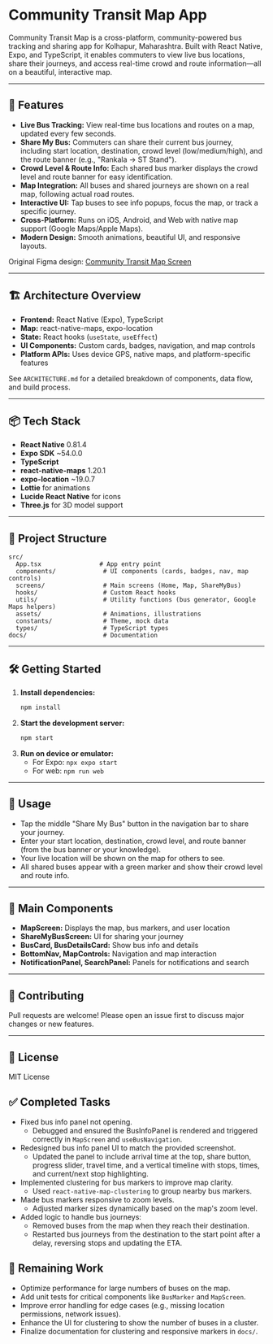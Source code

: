 # Community Transit Map App

Community Transit Map is a cross-platform, community-powered bus tracking and sharing app for Kolhapur, Maharashtra. Built with React Native, Expo, and TypeScript, it enables commuters to view live bus locations, share their journeys, and access real-time crowd and route information—all on a beautiful, interactive map.

---

## 🚀 Features

- **Live Bus Tracking:** View real-time bus locations and routes on a map, updated every few seconds.
- **Share My Bus:** Commuters can share their current bus journey, including start location, destination, crowd level (low/medium/high), and the route banner (e.g., "Rankala → ST Stand").
- **Crowd Level & Route Info:** Each shared bus marker displays the crowd level and route banner for easy identification.
- **Map Integration:** All buses and shared journeys are shown on a real map, following actual road routes.
- **Interactive UI:** Tap buses to see info popups, focus the map, or track a specific journey.
- **Cross-Platform:** Runs on iOS, Android, and Web with native map support (Google Maps/Apple Maps).
- **Modern Design:** Smooth animations, beautiful UI, and responsive layouts.

Original Figma design: [Community Transit Map Screen](https://www.figma.com/design/Ufmxy5GlAXRT4udbwGHoz1/Community-Transit-Map-Screen)

---

## 🏗️ Architecture Overview

- **Frontend:** React Native (Expo), TypeScript
- **Map:** react-native-maps, expo-location
- **State:** React hooks (`useState`, `useEffect`)
- **UI Components:** Custom cards, badges, navigation, and map controls
- **Platform APIs:** Uses device GPS, native maps, and platform-specific features

See `ARCHITECTURE.md` for a detailed breakdown of components, data flow, and build process.

---

## 📦 Tech Stack

- **React Native** 0.81.4
- **Expo SDK** ~54.0.0
- **TypeScript**
- **react-native-maps** 1.20.1
- **expo-location** ~19.0.7
- **Lottie** for animations
- **Lucide React Native** for icons
- **Three.js** for 3D model support

---

## 📁 Project Structure

```
src/
  App.tsx                # App entry point
  components/             # UI components (cards, badges, nav, map controls)
  screens/                # Main screens (Home, Map, ShareMyBus)
  hooks/                  # Custom React hooks
  utils/                  # Utility functions (bus generator, Google Maps helpers)
  assets/                 # Animations, illustrations
  constants/              # Theme, mock data
  types/                  # TypeScript types
docs/                     # Documentation
```

---

## 🛠️ Getting Started

1. **Install dependencies:**
   ```sh
   npm install
   ```
2. **Start the development server:**
   ```sh
   npm start
   ```
3. **Run on device or emulator:**
   - For Expo: `npx expo start`
   - For web: `npm run web`

---

## 📱 Usage

- Tap the middle "Share My Bus" button in the navigation bar to share your journey.
- Enter your start location, destination, crowd level, and route banner (from the bus banner or your knowledge).
- Your live location will be shown on the map for others to see.
- All shared buses appear with a green marker and show their crowd level and route info.

---

## 🧩 Main Components

- **MapScreen:** Displays the map, bus markers, and user location
- **ShareMyBusScreen:** UI for sharing your journey
- **BusCard, BusDetailsCard:** Show bus info and details
- **BottomNav, MapControls:** Navigation and map interaction
- **NotificationPanel, SearchPanel:** Panels for notifications and search

---

## 📝 Contributing

Pull requests are welcome! Please open an issue first to discuss major changes or new features.

---

## 📄 License

MIT License

## ✅ Completed Tasks

- Fixed bus info panel not opening.
  - Debugged and ensured the BusInfoPanel is rendered and triggered correctly in `MapScreen` and `useBusNavigation`.
- Redesigned bus info panel UI to match the provided screenshot.
  - Updated the panel to include arrival time at the top, share button, progress slider, travel time, and a vertical timeline with stops, times, and current/next stop highlighting.
- Implemented clustering for bus markers to improve map clarity.
  - Used `react-native-map-clustering` to group nearby bus markers.
- Made bus markers responsive to zoom levels.
  - Adjusted marker sizes dynamically based on the map's zoom level.
- Added logic to handle bus journeys:
  - Removed buses from the map when they reach their destination.
  - Restarted bus journeys from the destination to the start point after a delay, reversing stops and updating the ETA.

## 🚧 Remaining Work

- Optimize performance for large numbers of buses on the map.
- Add unit tests for critical components like `BusMarker` and `MapScreen`.
- Improve error handling for edge cases (e.g., missing location permissions, network issues).
- Enhance the UI for clustering to show the number of buses in a cluster.
- Finalize documentation for clustering and responsive markers in `docs/`.
